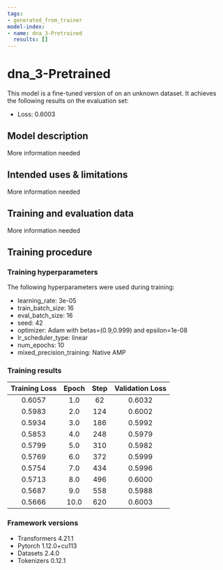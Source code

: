 ```yaml
---
tags:
- generated_from_trainer
model-index:
- name: dna_3-Pretrained
  results: []
---
```


<!-- This model card has been generated automatically according to the information the Trainer had access to. You
should probably proofread and complete it, then remove this comment. -->

# dna_3-Pretrained

This model is a fine-tuned version of [](https://huggingface.co/) on an unknown dataset.
It achieves the following results on the evaluation set:
- Loss: 0.6003

## Model description

More information needed

## Intended uses & limitations

More information needed

## Training and evaluation data

More information needed

## Training procedure

### Training hyperparameters

The following hyperparameters were used during training:
- learning_rate: 3e-05
- train_batch_size: 16
- eval_batch_size: 16
- seed: 42
- optimizer: Adam with betas=(0.9,0.999) and epsilon=1e-08
- lr_scheduler_type: linear
- num_epochs: 10
- mixed_precision_training: Native AMP

### Training results

| Training Loss | Epoch | Step | Validation Loss |
|:-------------:|:-----:|:----:|:---------------:|
| 0.6057        | 1.0   | 62   | 0.6032          |
| 0.5983        | 2.0   | 124  | 0.6002          |
| 0.5934        | 3.0   | 186  | 0.5992          |
| 0.5853        | 4.0   | 248  | 0.5979          |
| 0.5799        | 5.0   | 310  | 0.5982          |
| 0.5769        | 6.0   | 372  | 0.5999          |
| 0.5754        | 7.0   | 434  | 0.5996          |
| 0.5713        | 8.0   | 496  | 0.6000          |
| 0.5687        | 9.0   | 558  | 0.5988          |
| 0.5666        | 10.0  | 620  | 0.6003          |


### Framework versions

- Transformers 4.21.1
- Pytorch 1.12.0+cu113
- Datasets 2.4.0
- Tokenizers 0.12.1
